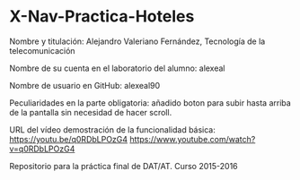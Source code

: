 # X-Nav-Practica-Hoteles

Nombre y titulación: Alejandro Valeriano Fernández, Tecnología de la telecomunicación

Nombre de su cuenta en el laboratorio del alumno: alexeal

Nombre de usuario en GitHub: alexeal90

Peculiaridades en la parte obligatoria: añadido boton para subir hasta arriba de la pantalla sin necesidad de hacer scroll.

URL del vídeo demostración de la funcionalidad básica: https://youtu.be/q0RDbLPOzG4 https://www.youtube.com/watch?v=q0RDbLPOzG4




Repositorio para la práctica final de DAT/AT. Curso 2015-2016
